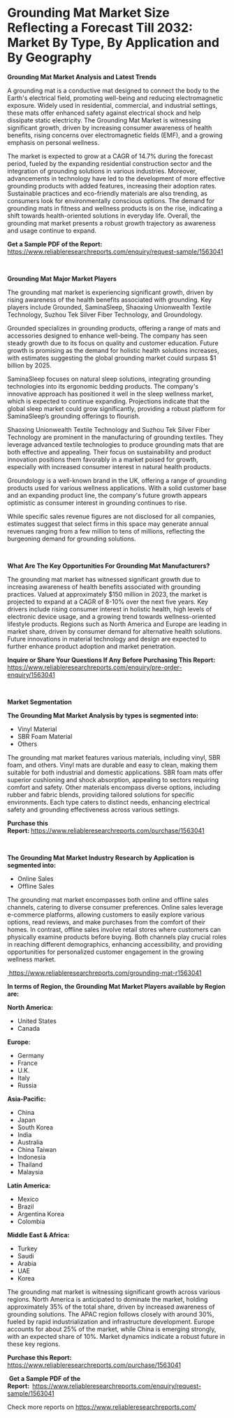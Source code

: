<p><h1>Grounding Mat Market Size Reflecting a Forecast Till 2032: Market By Type, By Application and By Geography</h1></p><p><strong>Grounding Mat Market Analysis and Latest Trends</strong></p>
<p><p>A grounding mat is a conductive mat designed to connect the body to the Earth's electrical field, promoting well-being and reducing electromagnetic exposure. Widely used in residential, commercial, and industrial settings, these mats offer enhanced safety against electrical shock and help dissipate static electricity. The Grounding Mat Market is witnessing significant growth, driven by increasing consumer awareness of health benefits, rising concerns over electromagnetic fields (EMF), and a growing emphasis on personal wellness. </p><p>The market is expected to grow at a CAGR of 14.7% during the forecast period, fueled by the expanding residential construction sector and the integration of grounding solutions in various industries. Moreover, advancements in technology have led to the development of more effective grounding products with added features, increasing their adoption rates. Sustainable practices and eco-friendly materials are also trending, as consumers look for environmentally conscious options. The demand for grounding mats in fitness and wellness products is on the rise, indicating a shift towards health-oriented solutions in everyday life. Overall, the grounding mat market presents a robust growth trajectory as awareness and usage continue to expand.</p></p>
<p><strong>Get a Sample PDF of the Report:&nbsp;</strong> <a href="https://www.reliableresearchreports.com/enquiry/request-sample/1563041?utm_campaign=3364&utm_medium=2&utm_source=Github&utm_content=ia&utm_term=04042025&utm_id=grounding-mat">https://www.reliableresearchreports.com/enquiry/request-sample/1563041</a></p>
<p>&nbsp;</p>
<p><strong>Grounding Mat Major Market Players</strong></p>
<p><p>The grounding mat market is experiencing significant growth, driven by rising awareness of the health benefits associated with grounding. Key players include Grounded, SaminaSleep, Shaoxing Unionwealth Textile Technology, Suzhou Tek Silver Fiber Technology, and Groundology.</p><p>Grounded specializes in grounding products, offering a range of mats and accessories designed to enhance well-being. The company has seen steady growth due to its focus on quality and customer education. Future growth is promising as the demand for holistic health solutions increases, with estimates suggesting the global grounding market could surpass $1 billion by 2025.</p><p>SaminaSleep focuses on natural sleep solutions, integrating grounding technologies into its ergonomic bedding products. The company's innovative approach has positioned it well in the sleep wellness market, which is expected to continue expanding. Projections indicate that the global sleep market could grow significantly, providing a robust platform for SaminaSleep’s grounding offerings to flourish.</p><p>Shaoxing Unionwealth Textile Technology and Suzhou Tek Silver Fiber Technology are prominent in the manufacturing of grounding textiles. They leverage advanced textile technologies to produce grounding mats that are both effective and appealing. Their focus on sustainability and product innovation positions them favorably in a market poised for growth, especially with increased consumer interest in natural health products.</p><p>Groundology is a well-known brand in the UK, offering a range of grounding products used for various wellness applications. With a solid customer base and an expanding product line, the company's future growth appears optimistic as consumer interest in grounding continues to rise.</p><p>While specific sales revenue figures are not disclosed for all companies, estimates suggest that select firms in this space may generate annual revenues ranging from a few million to tens of millions, reflecting the burgeoning demand for grounding solutions.</p></p>
<p>&nbsp;</p>
<p><strong>What Are The Key Opportunities For Grounding Mat Manufacturers?</strong></p>
<p><p>The grounding mat market has witnessed significant growth due to increasing awareness of health benefits associated with grounding practices. Valued at approximately $150 million in 2023, the market is projected to expand at a CAGR of 8-10% over the next five years. Key drivers include rising consumer interest in holistic health, high levels of electronic device usage, and a growing trend towards wellness-oriented lifestyle products. Regions such as North America and Europe are leading in market share, driven by consumer demand for alternative health solutions. Future innovations in material technology and design are expected to further enhance product adoption and market penetration.</p></p>
<p><strong>Inquire or Share Your Questions If Any Before Purchasing This Report:</strong> <a href="https://www.reliableresearchreports.com/enquiry/pre-order-enquiry/1563041?utm_campaign=3364&utm_medium=2&utm_source=Github&utm_content=ia&utm_term=04042025&utm_id=grounding-mat">https://www.reliableresearchreports.com/enquiry/pre-order-enquiry/1563041</a></p>
<p>&nbsp;</p>
<p><strong>Market Segmentation</strong></p>
<p><strong>The Grounding Mat Market Analysis by types is segmented into:</strong></p>
<p><ul><li>Vinyl Material</li><li>SBR Foam Material</li><li>Others</li></ul></p>
<p><p>The grounding mat market features various materials, including vinyl, SBR foam, and others. Vinyl mats are durable and easy to clean, making them suitable for both industrial and domestic applications. SBR foam mats offer superior cushioning and shock absorption, appealing to sectors requiring comfort and safety. Other materials encompass diverse options, including rubber and fabric blends, providing tailored solutions for specific environments. Each type caters to distinct needs, enhancing electrical safety and grounding effectiveness across various settings.</p></p>
<p><strong>Purchase this Report:&nbsp;</strong><a href="https://www.reliableresearchreports.com/purchase/1563041?utm_campaign=3364&utm_medium=2&utm_source=Github&utm_content=ia&utm_term=04042025&utm_id=grounding-mat">https://www.reliableresearchreports.com/purchase/1563041</a></p>
<p>&nbsp;</p>
<p><strong>The Grounding Mat Market Industry Research by Application is segmented into:</strong></p>
<p><ul><li>Online Sales</li><li>Offline Sales</li></ul></p>
<p><p>The grounding mat market encompasses both online and offline sales channels, catering to diverse consumer preferences. Online sales leverage e-commerce platforms, allowing customers to easily explore various options, read reviews, and make purchases from the comfort of their homes. In contrast, offline sales involve retail stores where customers can physically examine products before buying. Both channels play crucial roles in reaching different demographics, enhancing accessibility, and providing opportunities for personalized customer engagement in the growing wellness market.</p></p>
<p><a href="https://www.reliableresearchreports.com/grounding-mat-r1563041?utm_campaign=3364&utm_medium=2&utm_source=Github&utm_content=ia&utm_term=04042025&utm_id=grounding-mat">&nbsp;https://www.reliableresearchreports.com/grounding-mat-r1563041</a></p>
<p><strong>In terms of Region, the Grounding Mat Market Players available by Region are:</strong></p>
<p>
    <p> <strong> North America: </strong>
        <ul>
            <li>United States</li>
            <li>Canada</li>
        </ul>
        </p> 
    <p> <strong> Europe: </strong>
        <ul>
            <li>Germany</li>
            <li>France</li>
            <li>U.K.</li>
            <li>Italy</li>
            <li>Russia</li>
        </ul>
        </p> 
    <p> <strong> Asia-Pacific: </strong>
        <ul>
            <li>China</li>
            <li>Japan</li>
            <li>South Korea</li>
            <li>India</li>
            <li>Australia</li>
            <li>China Taiwan</li>
            <li>Indonesia</li>
            <li>Thailand</li>
            <li>Malaysia</li>
        </ul>
        </p> 
    <p> <strong> Latin America: </strong>
        <ul>
            <li>Mexico</li>
            <li>Brazil</li>
            <li>Argentina Korea</li>
            <li>Colombia</li>
        </ul>
        </p> 
    <p> <strong> Middle East & Africa: </strong>
        <ul>
            <li>Turkey</li>
            <li>Saudi</li>
            <li>Arabia</li>
            <li>UAE</li>
            <li>Korea</li>
        </ul>
    </p>
    </p>
<p><p>The grounding mat market is witnessing significant growth across various regions. North America is anticipated to dominate the market, holding approximately 35% of the total share, driven by increased awareness of grounding solutions. The APAC region follows closely with around 30%, fueled by rapid industrialization and infrastructure development. Europe accounts for about 25% of the market, while China is emerging strongly, with an expected share of 10%. Market dynamics indicate a robust future in these key regions.</p></p>
<p><strong>Purchase this Report: </strong><a href="https://www.reliableresearchreports.com/purchase/1563041?utm_campaign=3364&utm_medium=2&utm_source=Github&utm_content=ia&utm_term=04042025&utm_id=grounding-mat">https://www.reliableresearchreports.com/purchase/1563041</a></p>
<p>&nbsp;<strong>Get a Sample PDF of the Report:&nbsp;&nbsp;</strong><a href="https://www.reliableresearchreports.com/enquiry/request-sample/1563041?utm_campaign=3364&utm_medium=2&utm_source=Github&utm_content=ia&utm_term=04042025&utm_id=grounding-mat">https://www.reliableresearchreports.com/enquiry/request-sample/1563041</a></p>
<p><strong></strong></p>
<p>Check more reports on <a href="https://www.reliableresearchreports.com/?utm_campaign=3364&utm_medium=2&utm_source=Github&utm_content=ia&utm_term=04042025&utm_id=grounding-mat">https://www.reliableresearchreports.com/</a></p>